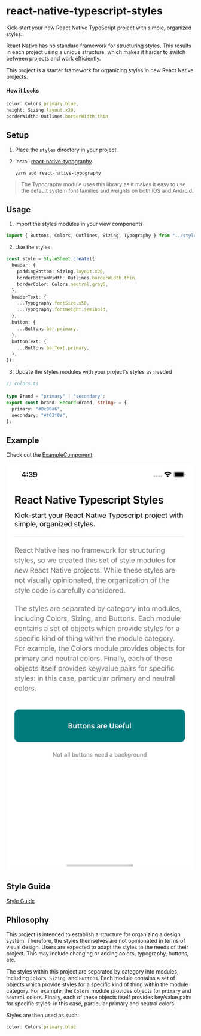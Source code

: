 # react-native-typescript-styles

Kick-start your new React Native TypeScript project with simple, organized
styles.

React Native has no standard framework for structuring styles. This results in
each project using a unique structure, which makes it harder to switch between
projects and work efficiently.

This project is a starter framework for organizing styles in new React Native
projects.

#### How it Looks

```typescript
color: Colors.primary.blue,
height: Sizing.layout.x20,
borderWidth: Outlines.borderWidth.thin
```

## Setup

1. Place the `styles` directory in your project.

2. Install [react-native-typography](https://github.com/hectahertz/react-native-typography).
   ```
   yarn add react-native-typography
   ```

> The Typography module uses this library as it makes it easy to use the default
> system font families and weights on both iOS and Android.


## Usage

1. Import the styles modules in your view components

```typescript
import { Buttons, Colors, Outlines, Sizing, Typography } from "../styles";
```

2. Use the styles

```typescript
const style = StyleSheet.create({
  header: {
    paddingBottom: Sizing.layout.x20,
    borderBottomWidth: Outlines.borderWidth.thin,
    borderColor: Colors.neutral.gray6,
  },
  headerText: {
    ...Typography.fontSize.x50,
    ...Typography.fontWeight.semibold,
  },
  button: {
    ...Buttons.bar.primary,
  },
  buttonText: {
    ...Buttons.barText.primary,
  },
});
```

3. Update the styles modules with your project's styles as needed

```typescript
// colors.ts

type Brand = "primary" | "secondary";
export const brand: Record<Brand, string> = {
  primary: "#0c00a6",
  secondary: "#f03f0a",
};
```

## Example

Check out the [ExampleComponent](https://github.com/thoughtbot/react-native-typescript-styles/blob/main/ExampleComponent.tsx).

<img src="https://github.com/thoughtbot/react-native-typescript-styles/blob/main/image.png" alt="An example of a view in React Native that uses this style library" width="500"/>

## Style Guide

[Style Guide](./STYLE_GUIDE.md)

## Philosophy

This project is intended to establish a structure for organizing a design
system. Therefore, the styles themselves are not opinionated in terms of visual
design. Users are expected to adapt the styles to the needs of their project.
This may include changing or adding colors, typography, buttons, etc.

The styles within this project are separated by category into modules, including
`Colors`, `Sizing`, and `Buttons`. Each module contains a set of objects which
provide styles for a specific kind of thing within the module category. For
example, the `Colors` module provides objects for `primary` and `neutral`
colors. Finally, each of these objects itself provides key/value pairs for
specific styles: in this case, particular primary and neutral colors.

Styles are then used as such:

```typescript
color: Colors.primary.blue
```
